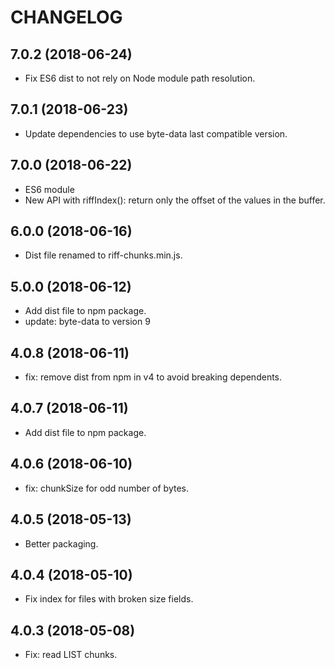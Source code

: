 # CHANGELOG

## 7.0.2 (2018-06-24)
- Fix ES6 dist to not rely on Node module path resolution.

## 7.0.1 (2018-06-23)
- Update dependencies to use byte-data last compatible version.

## 7.0.0 (2018-06-22)
- ES6 module
- New API with riffIndex(): return only the offset of the values in the buffer.

## 6.0.0 (2018-06-16)
- Dist file renamed to riff-chunks.min.js.

## 5.0.0 (2018-06-12)
- Add dist file to npm package.
- update: byte-data to version 9

## 4.0.8 (2018-06-11)
- fix: remove dist from npm in v4 to avoid breaking dependents.

## 4.0.7 (2018-06-11)
- Add dist file to npm package.

## 4.0.6 (2018-06-10)
- fix: chunkSize for odd number of bytes.

## 4.0.5 (2018-05-13)
- Better packaging.

## 4.0.4 (2018-05-10)
- Fix index for files with broken size fields.

## 4.0.3 (2018-05-08)
- Fix: read LIST chunks.